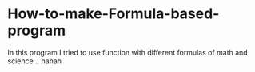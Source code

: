 # How-to-make-Formula-based-program
In this program I tried to use function with different formulas of math and science .. hahah
